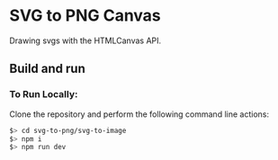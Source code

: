 # SVG to PNG Canvas

Drawing svgs with the HTMLCanvas API. 

## Build and run

### To Run Locally:

Clone the repository and perform the following command line actions:

```bash
$> cd svg-to-png/svg-to-image
$> npm i
$> npm run dev
```
